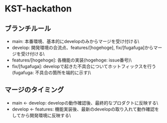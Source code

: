 # KST-hackathon

## ブランチルール
- main: 本番環境、基本的にdevelopのみからマージを受け付ける\
- develop: 開発環境の合流点、features/\[hogehoge\], fix/\[fugafuga\]からマージを受け付ける\
- features/\[hogehoge\]: 各機能の実装(hogehoge: issue番号)\
- fix/\[fugafuga\]: developで起きた不具合についてホットフィックスを行う(fugafuga: 不具合の箇所を端的に示す)\

## マージのタイミング
- main <- develop: developの動作確認後、最終的なプロダクトに反映する\
- develop <- features: 機能実装後、最新のdevelopの取り入れて動作確認をしてから開発環境に反映する\
